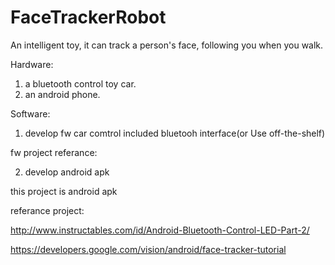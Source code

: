 # FaceTrackerRobot

An intelligent toy, it can track a person's face, following you when you walk.

Hardware:
1. a bluetooth control toy car.
2. an android phone.

Software:

1. develop fw car comtrol included bluetooh interface(or Use off-the-shelf)

fw project referance:

2. develop android apk

this project is android apk

referance project:

http://www.instructables.com/id/Android-Bluetooth-Control-LED-Part-2/

https://developers.google.com/vision/android/face-tracker-tutorial
